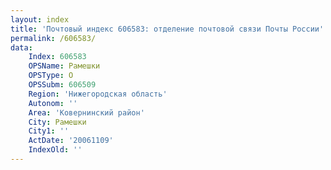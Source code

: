 ```yaml
---
layout: index
title: 'Почтовый индекс 606583: отделение почтовой связи Почты России'
permalink: /606583/
data:
    Index: 606583
    OPSName: Рамешки
    OPSType: О
    OPSSubm: 606509
    Region: 'Нижегородская область'
    Autonom: ''
    Area: 'Ковернинский район'
    City: Рамешки
    City1: ''
    ActDate: '20061109'
    IndexOld: ''
---
```

